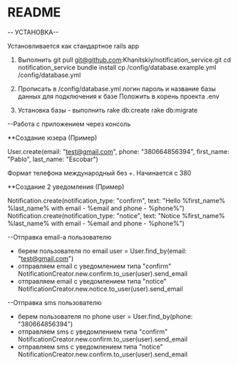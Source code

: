 # README



-- УСТАНОВКА--

Установливается как стандартное rails app

1. Выполнить
git pull git@github.com:Khanitskiy/notification_service.git
cd notification_service
bundle install
cp /config/database.example.yml /config/database.yml

2. Прописать в /config/database.yml логин пароль и название базы данных для подключения к базе
   Положить в корень проекта .env

3. Установка базы - выполнить
	rake db:create
	rake db:migrate


--Работа с приложением через консоль

**Создание юзера (Пример)

User.create(email: "test@gmail.com", phone: "380664856394", first_name: "Pablo", last_name: "Escobar")

Формат телефона международный без +. Начинается с 380

**Создание 2 уведомления (Пример)

Notification.create(notification_type: "confirm", text: "Hello %first_name% %last_name% with email - %email and phone - %phone%")
Notification.create(notification_type: "notice", text: "Notice %first_name% %last_name% with email - %email and phone - %phone%")

--Отправка email-a пользователю

- берем пользователя по email
	user = User.find_by(email: "test@gmail.com")
- отправляем email с уведомлением типа "confirm"
	NotificationCreator.new.confirm.to_user(user).send_email
- отправляем email с уведомлением типа "notice"	
	NotificationCreator.new.notice.to_user(user).send_email	

--Отправка sms пользователю
- берем пользователя по phone
	user = User.find_by(phone: "380664856394")
- отправляем sms с уведомлением типа "confirm"
	NotificationCreator.new.confirm.to_user(user).send_email
- отправляем sms с уведомлением типа "notice"
	NotificationCreator.new.confirm.to_user(user).send_email		